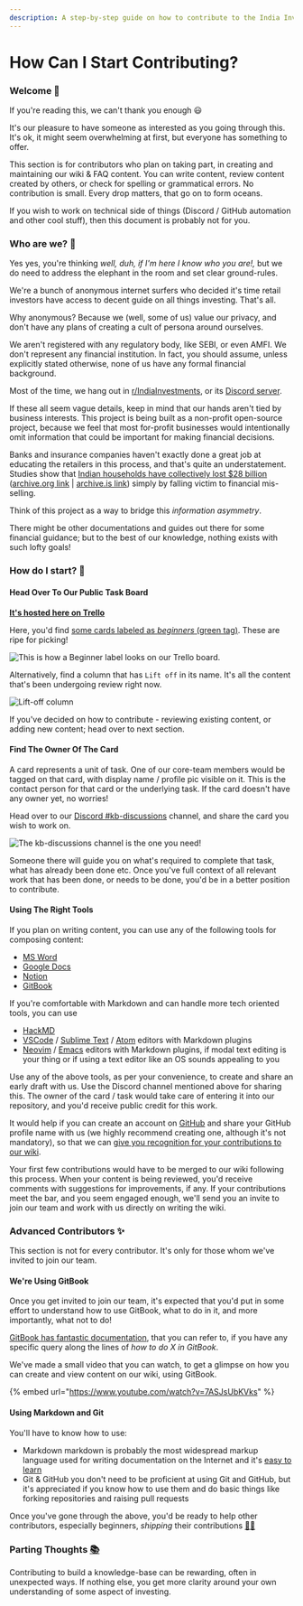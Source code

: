 ```yaml
---
description: A step-by-step guide on how to contribute to the India Investments Wiki
---
```


# How Can I Start Contributing?

### Welcome 👋

If you're reading this, we can't thank you enough 😃

It's our pleasure to have someone as interested as you going through this. It's ok, it might seem overwhelming at first, but everyone has something to offer.

This section is for contributors who plan on taking part, in creating and maintaining our wiki & FAQ content. You can write content, review content created by others, or check for spelling or grammatical errors. No contribution is small. Every drop matters, that go on to form oceans.

If you wish to work on technical side of things (Discord / GitHub automation and other cool stuff), then this document is probably not for you.

### Who are we? 🧠

Yes yes, you're thinking _well, duh, if I'm here I know who you are!,_ but we do need to address the elephant in the room and set clear ground-rules.

We're a bunch of anonymous internet surfers who decided it's time retail investors have access to decent guide on all things investing. That's all.

Why anonymous? Because we (well, some of us) value our privacy, and don't have any plans of creating a cult of persona around ourselves.

We aren't registered with any regulatory body, like SEBI, or even AMFI. We don't represent any financial institution. In fact, you should assume, unless explicitly stated otherwise, none of us have any formal financial background.

Most of the time, we hang out in [r/IndiaInvestments](https://www.reddit.com/r/IndiaInvestments/), or its [Discord server](https://discord.gg/6FvYcma7Qz).

If these all seem vague details, keep in mind that our hands aren't tied by business interests. This project is being built as a non-profit open-source project, because we feel that most for-profit businesses would intentionally omit information that could be important for making financial decisions.

Banks and insurance companies haven't exactly done a great job at educating the retailers in this process, and that's quite an understatement. Studies show that [Indian households have collectively lost $28 billion](https://www.ideasforindia.in/topics/money-finance/estimating-losses-to-consumers-due-to-mis-sold-life-insurance-policies.html) ([archive.org link](https://web.archive.org/web/20210612065343/https://www.ideasforindia.in/topics/money-finance/estimating-losses-to-consumers-due-to-mis-sold-life-insurance-policies.html) | [archive.is link](https://archive.is/keeex)) simply by falling victim to financial mis-selling.

Think of this project as a way to bridge this _information asymmetry_.

There might be other documentations and guides out there for some financial guidance; but to the best of our knowledge, nothing exists with such lofty goals!

### How do I start? 🚀

#### Head Over To Our Public Task Board

[**It's hosted here on Trello**](https://trello.com/b/NPlSa3C7/journey-board)

Here, you'd find [some cards labeled as _beginners_ (green tag)](https://trello.com/b/NPlSa3C7/journey-board?menu=filter\&filter=label:Beginner). These are ripe for picking!

![This is how a Beginner label looks on our Trello board.](../.gitbook/assets/screenshot-2021-02-26-at-10.25.07-pm.png)

Alternatively, find a column that has `Lift off` in its name. It's all the content that's been undergoing review right now.

![Lift-off column](../.gitbook/assets/screenshot-2021-02-28-at-12.16.55-pm.png)

If you've decided on how to contribute - reviewing existing content, or adding new content; head over to next section.

#### Find The Owner Of The Card

A card represents a unit of task. One of our core-team members would be tagged on that card, with display name / profile pic visible on it. This is the contact person for that card or the underlying task. If the card doesn't have any owner yet, no worries!

Head over to our [Discord #kb-discussions](https://discord.gg/6FvYcma7Qz) channel, and share the card you wish to work on.

![The kb-discussions channel is the one you need!](../.gitbook/assets/screenshot-2021-02-26-at-10.36.50-pm.png)

Someone there will guide you on what's required to complete that task, what has already been done etc. Once you've full context of all relevant work that has been done, or needs to be done, you'd be in a better position to contribute.

#### Using The Right Tools

If you plan on writing content, you can use any of the following tools for composing content:

* [MS Word](https://www.microsoft.com/en-in/microsoft-365/word)
* [Google Docs](https://www.google.com/docs/about/)
* [Notion](https://www.notion.so/)
* [GitBook](https://www.gitbook.com/)

If you're comfortable with Markdown and can handle more tech oriented tools, you can use

* [HackMD](https://hackmd.io/)
* [VSCode](https://code.visualstudio.com/) / [Sublime Text](https://www.sublimetext.com/) / [Atom](https://atom.io/) editors with Markdown plugins
* [Neovim](https://neovim.io/) / [Emacs](https://www.gnu.org/software/emacs/) editors with Markdown plugins, if modal text editing is your thing or if using a text editor like an OS sounds appealing to you

Use any of the above tools, as per your convenience, to create and share an early draft with us. Use the Discord channel mentioned above for sharing this. The owner of the card / task would take care of entering it into our repository, and you'd receive public credit for this work.

It would help if you can create an account on [GitHub](https://github.com/) and share your GitHub profile name with us (we highly recommend creating one, although it's not mandatory), so that we can [give you recognition for your contributions to our wiki](https://www.indiainvestments.wiki/#contributors).

Your first few contributions would have to be merged to our wiki following this process. When your content is being reviewed, you'd receive comments with suggestions for improvements, if any. If your contributions meet the bar, and you seem engaged enough, we'll send you an invite to join our team and work with us directly on writing the wiki.

### Advanced Contributors ✨

This section is not for every contributor. It's only for those whom we've invited to join our team.

#### We're Using GitBook

Once you get invited to join our team, it's expected that you'd put in some effort to understand how to use GitBook, what to do in it, and more importantly, what not to do!

[GitBook has fantastic documentation](https://docs.gitbook.com/), that you can refer to, if you have any specific query along the lines of _how to do X in GitBook_.

We've made a small video that you can watch, to get a glimpse on how you can create and view content on our wiki, using GitBook.

{% embed url="https://www.youtube.com/watch?v=7ASJsUbKVks" %}

#### Using Markdown and Git

You'll have to know how to use:

* Markdown markdown is probably the most widespread markup language used for writing documentation on the Internet and it's [easy to learn](https://commonmark.org/help/)
* Git & GitHub you don't need to be proficient at using Git and GitHub, but it's appreciated if you know how to use them and do basic things like forking repositories and raising pull requests

Once you've gone through the above, you'd be ready to help other contributors, especially beginners, _shipping_ their contributions [🎉](https://emojipedia.org/party-popper/)[🥳](https://emojipedia.org/partying-face/)

### Parting Thoughts [📚](https://emojipedia.org/books/)

Contributing to build a knowledge-base can be rewarding, often in unexpected ways. If nothing else, you get more clarity around your own understanding of some aspect of investing.
